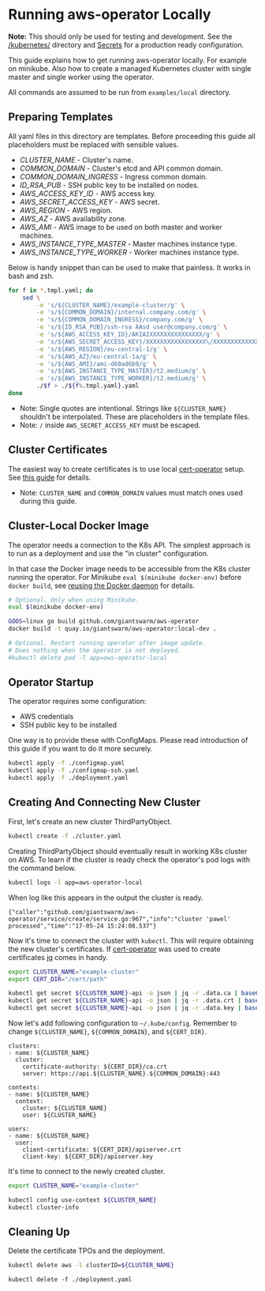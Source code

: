 # Running aws-operator Locally

**Note:** This should only be used for testing and development. See the
[/kubernetes/][kubernetes-dir] directory and [Secrets][secrets-doc] for
a production ready configuration.

[kubernetes-dir]: https://github.com/giantswarm/aws-operator/tree/master/kubernetes
[secrets-doc]: https://github.com/giantswarm/aws-operator#secret

This guide explains how to get running aws-operator locally. For example on
minikube. Also how to create a managed Kubernetes cluster with single master
and single worker using the operator.

All commands are assumed to be run from `examples/local` directory.


## Preparing Templates

All yaml files in this directory are templates. Before proceeding this guide
all placeholders must be replaced with sensible values.

- *CLUSTER_NAME* - Cluster's name.
- *COMMON_DOMAIN* - Cluster's etcd and API common domain.
- *COMMON_DOMAIN_INGRESS* - Ingress common domain.
- *ID_RSA_PUB* - SSH public key to be installed on nodes.
- *AWS_ACCESS_KEY_ID* - AWS access key.
- *AWS_SECRET_ACCESS_KEY* - AWS secret.
- *AWS_REGION* - AWS region.
- *AWS_AZ* - AWS availability zone.
- *AWS_AMI* - AWS image to be used on both master and worker machines.
- *AWS_INSTANCE_TYPE_MASTER* - Master machines instance type.
- *AWS_INSTANCE_TYPE_WORKER* - Worker machines instance type.

Below is handy snippet than can be used to make that painless. It works in bash and zsh.

```bash
for f in *.tmpl.yaml; do
    sed \
        -e 's/${CLUSTER_NAME}/example-cluster/g' \
        -e 's/${COMMON_DOMAIN}/internal.company.com/g' \
        -e 's/${COMMON_DOMAIN_INGRESS}/company.com/g' \
        -e 's/${ID_RSA_PUB}/ssh-rsa AAsd user@company.com/g' \
        -e 's/${AWS_ACCESS_KEY_ID}/AKIAIXXXXXXXXXXXXXXX/g' \
        -e 's/${AWS_SECRET_ACCESS_KEY}/XXXXXXXXXXXXXXXXX\/XXXXXXXXXXXXXXXXXXXXXX/g' \
        -e 's/${AWS_REGION}/eu-central-1/g' \
        -e 's/${AWS_AZ}/eu-central-1a/g' \
        -e 's/${AWS_AMI}/ami-d60ad6b9/g' \
        -e 's/${AWS_INSTANCE_TYPE_MASTER}/t2.medium/g' \
        -e 's/${AWS_INSTANCE_TYPE_WORKER}/t2.medium/g' \
        ./$f > ./${f%.tmpl.yaml}.yaml
done
```

- Note: Single quotes are intentional. Strings like `${CLUSTER_NAME}` shouldn't
  be interpolated. These are placeholders in the template files.
- Note: `/` inside `AWS_SECRET_ACCESS_KEY` must be escaped.


## Cluster Certificates

The easiest way to create certificates is to use local [cert-operator] setup.
See [this guide][cert-operator-local-setup] for details.

- Note: `CLUSTER_NAME` and `COMMON_DOMAIN` values must match ones used during
  this guide.

## Cluster-Local Docker Image

The operator needs a connection to the K8s API. The simplest approach is to run
as a deployment and use the "in cluster" configuration.

In that case the Docker image needs to be accessible from the K8s cluster
running the operator. For Minikube `eval $(minikube docker-env)` before `docker
build`, see [reusing the Docker daemon] for details.

[reusing the docker daemon]: https://github.com/kubernetes/minikube/blob/master/docs/reusing_the_docker_daemon.md 

```bash
# Optional. Only when using Minikube.
eval $(minikube docker-env)

GOOS=linux go build github.com/giantswarm/aws-operator
docker build -t quay.io/giantswarm/aws-operator:local-dev .

# Optional. Restart running operator after image update.
# Does nothing when the operator is not deployed.
#kubectl delete pod -l app=aws-operator-local
```


## Operator Startup

The operator requires some configuration:

- AWS credentials
- SSH public key to be installed

One way is to provide these with ConfigMaps. Please read introduction of this
guide if you want to do it more securely.

```bash
kubectl apply -f ./configmap.yaml
kubectl apply -f ./configmap-ssh.yaml
kubectl apply -f ./deployment.yaml
```


## Creating And Connecting New Cluster

First, let's create an new cluster ThirdPartyObject.

```bash
kubectl create -f ./cluster.yaml
```

Creating ThirdPartyObject should eventually result in working K8s cluster on
AWS. To learn if the cluster is ready check the operator's pod logs with the
command below.

```bash
kubectl logs -l app=aws-operator-local
```

When log like this appears in the output the cluster is ready.

```
{"caller":"github.com/giantswarm/aws-operator/service/create/service.go:967","info":"cluster 'pawel' processed","time":"17-05-24 15:24:08.537"}
```

Now it's time to connect the cluster with `kubectl`. This will require
obtaining the new cluster's certificates. If [cert-operator] was used to create
certificates [jq] comes in handy.

```bash
export CLUSTER_NAME="example-cluster"
export CERT_DIR="/cert/path"

kubectl get secret ${CLUSTER_NAME}-api -o json | jq -r .data.ca | base64 --decode > ${CERT_DIR}/ca.crt
kubectl get secret ${CLUSTER_NAME}-api -o json | jq -r .data.crt | base64 --decode > ${CERT_DIR}/apiserver.crt
kubectl get secret ${CLUSTER_NAME}-api -o json | jq -r .data.key | base64 --decode > ${CERT_DIR}/apiserver.key
```

Now let's add following configuration to `~/.kube/config`. Remember to change
`${CLUSTER_NAME}`, `${COMMON_DOMAIN}`, and `${CERT_DIR}`.

```
clusters:
- name: ${CLUSTER_NAME}
  cluster:
    certificate-authority: ${CERT_DIR}/ca.crt
    server: https://api.${CLUSTER_NAME}.${COMMON_DOMAIN}:443

contexts:
- name: ${CLUSTER_NAME}
  context:
    cluster: ${CLUSTER_NAME}
    user: ${CLUSTER_NAME}

users:
- name: ${CLUSTER_NAME}
  user:
    client-certificate: ${CERT_DIR}/apiserver.crt
    client-key: ${CERT_DIR}/apiserver.key
```

It's time to connect to the newly created cluster.

```bash
export CLUSTER_NAME="example-cluster"

kubectl config use-context ${CLUSTER_NAME}
kubectl cluster-info
```


## Cleaning Up

Delete the certificate TPOs and the deployment.

```bash
kubectl delete aws -l clusterID=${CLUSTER_NAME}
```

```
kubectl delete -f ./deployment.yaml
```

[aws-operator]: https://github.com/giantswarm/aws-operator
[cert-operator]: https://github.com/giantswarm/cert-operator
[cert-operator-local-setup]: https://github.com/giantswarm/cert-operator/tree/master/examples/local

[jq]: https://stedolan.github.io/jq
